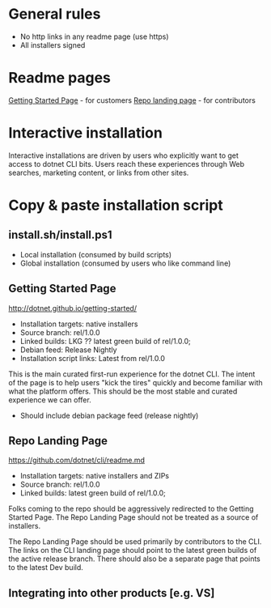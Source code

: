 # General rules
- No http links in any readme page (use https)
- All installers signed

# Readme pages
[Getting Started Page](https://dotnet.github.io/getting-started/) - for customers
[Repo landing page](https://github.com/dotnet/cli/blob/rel/1.0.0/README.md) - for contributors

# Interactive installation
Interactive installations are driven by users who explicitly want to get access to dotnet CLI bits. Users reach these experiences through Web searches, marketing content, or links from other sites.

# Copy & paste installation script
## install.sh/install.ps1

- Local installation (consumed by build scripts)
- Global installation (consumed by users who like command line)

## Getting Started Page
http://dotnet.github.io/getting-started/
* Installation targets: native installers
* Source branch: rel/1.0.0
* Linked builds: LKG ?? latest green build of rel/1.0.0;
* Debian feed: Release Nightly
* Installation script links: Latest from rel/1.0.0

This is the main curated first-run experience for the dotnet CLI. The intent of the page is to help users "kick the tires" quickly and become familiar with what the platform offers. This should be the most stable and curated experience we can offer.

- Should include debian package feed (release nightly)

## Repo Landing Page
https://github.com/dotnet/cli/readme.md
* Installation targets: native installers and ZIPs
* Source branch: rel/1.0.0
* Linked builds: latest green build of rel/1.0.0;

Folks coming to the repo should be aggressively redirected to the Getting Started Page. The Repo Landing Page should not be treated as a source of installers.

The Repo Landing Page should be used primarily by contributors to the CLI. The links on the CLI landing page should point to the latest green builds of the active release branch. There should also be a separate page that points to the latest Dev build.

## Integrating into other products [e.g. VS]

